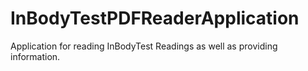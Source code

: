 # InBodyTestPDFReaderApplication
Application for reading InBodyTest Readings as well as providing information.
